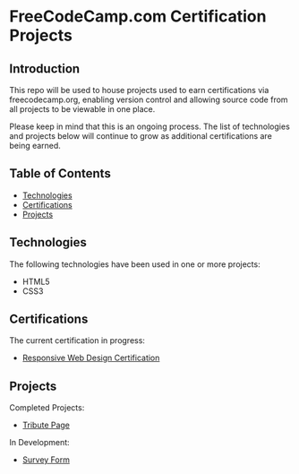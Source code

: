 # FreeCodeCamp.com Certification Projects

## Introduction
This repo will be used to house projects used to earn certifications via freecodecamp.org, enabling version control and allowing source code from all projects to be viewable in one place.

Please keep in mind that this is an ongoing process. The list of technologies and projects below will continue to grow as additional certifications are being earned.

## Table of Contents
* [Technologies](#technologies)
* [Certifications](#certifications)
* [Projects](#projects)

## Technologies
The following technologies have been used in one or more projects:
* HTML5
* CSS3

## Certifications
The current certification in progress:
* [Responsive Web Design Certification](https://github.com/midnightCompile/FreeCodeCamp-Certification-Projects/tree/master/responsive-web-design-certification)

## Projects
Completed Projects:
* [Tribute Page](https://github.com/midnightCompile/FreeCodeCamp-Certification-Projects/tree/master/responsive-web-design-certification/tribute-page)

In Development:
* [Survey Form](https://github.com/midnightCompile/FreeCodeCamp-Certification-Projects/tree/master/responsive-web-design-certification/survey-form)